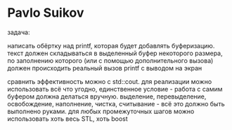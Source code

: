 # Pavlo Suikov

задача:

написать обёртку над printf, которая будет добавлять буферизацию. 
текст должен складываться в выделенный буфер некоторого размера,
 по заполнению которого (или с помощью дополнительного вызова) 
должен происходить реальный вызов printf с выводом на экран

сравнить эффективность можно с std::cout. 
для реализации можно использовать всё что угодно, 
единственное условие - работа с самим буфером должна делаться вручную.
 выделение, перевыделение, освобождение, наполнение, чистка, 
считывание - всё это должно быть выполнено руками. 
для любых промежуточных шагов можно использовать хоть весь STL, хоть boost
